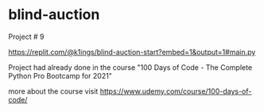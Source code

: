 # blind-auction
Project # 9

https://replit.com/@k1ings/blind-auction-start?embed=1&output=1#main.py

Project had already done in the course "100 Days of Code - The Complete Python Pro Bootcamp for 2021"

more about the course visit https://www.udemy.com/course/100-days-of-code/
